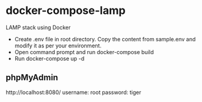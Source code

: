 # docker-compose-lamp
LAMP stack using Docker

- Create .env file in root directory. Copy the content from sample.env and modify it as per your environment.
- Open command prompt and run docker-compose build
- Run docker-compose up -d

## phpMyAdmin

http://localhost:8080/
username: root
password: tiger